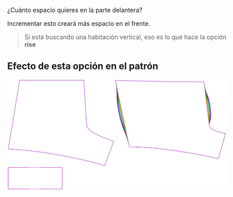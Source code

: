 
¿Cuánto espacio quieres en la parte delantera?

Incrementar esto creará más espacio en el frente.

> Si está buscando una habitación vertical, eso es lo que hace la opción **rise**


## Efecto de esta opción en el patrón
![Esta imagen muestra el efecto de esta opción superponiendo varias variantes que tienen un valor diferente para esta opción](shin_bulge_sample.svg "Efecto de esta opción en el patrón")